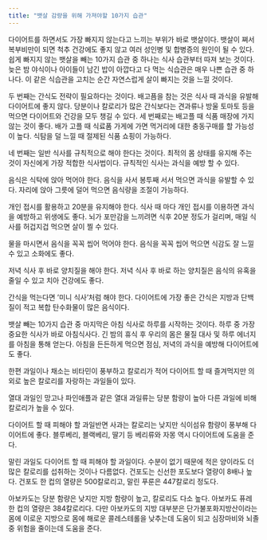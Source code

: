```yaml
---
title: "뱃살 감량을 위해 가져야할 10가지 습관"
---
```

다이어트를 하면서도 가장 빠지지 않는다고 느끼는 부위가 바로 뱃살이다. 뱃살이 쪄서 복부비만이 되면 척추 건강에도 좋지 않고 여러 성인병 및 합병증의 원인이 될 수 있다.
쉽게 빠지지 않는 뱃살을 빼는 10가지 습관 중 하나는 식사 습관부터 따져 보는 것이다. 늦은 밤 야식이나 아이들이 남긴 밥이 아깝다고 다 먹는 식습관은 매우 나쁜 습관 중 하나다. 
이 같은 식습관을 고치는 순간 자연스럽게 살이 빠지는 것을 느낄 것이다.

두 번째는 간식도 전략이 필요하다는 것이다. 배고픔을 참는 것은 식사 때 과식을 유발해 다이어트에 좋지 않다. 당분이나 칼로리가 많은 간식보다는 견과류나 방울 토마토 등을 먹으면 다이어트와 건강을 모두 챙길 수 있다.
세 번째로는 배고플 때 식품 매장에 가지 않는 것이 좋다. 배가 고플 때 식료품 가게에 가면 먹거리에 대한 충동구매를 할 가능성이 높다. 식탐을 덜 느낄 때 절제된 식품 쇼핑이 가능하다.

네 번째는 일반 식사를 규칙적으로 해야 한다는 것이다. 최적의 몸 상태를 유지해 주는 것이 자신에게 가장 적합한 식사법이다. 규칙적인 식사는 과식을 예방 할 수 있다.

음식은 식탁에 앉아 먹어야 한다. 음식을 사서 봉투째 서서 먹으면 과식을 유발할 수 있다. 자리에 앉아 그릇에 덜어 먹으면 음식량을 조절이 가능하다.

개인 접시를 활용하고 20분을 유지해야 한다. 식사 때 마다 개인 접시를 이용하면 과식을 예방하고 위생에도 좋다. 뇌가 포만감을 느끼려면 식후 20분 정도가 걸리며, 매일 식사를 허겁지겁 먹으면 살이 찔 수 있다.

물을 마시면서 음식을 꼭꼭 씹어 먹어야 한다. 음식을 꼭꼭 씹어 먹으면 식감도 잘 느낄 수 있고 소화에도 좋다.

저녁 식사 후 바로 양치질을 해야 한다. 저녁 식사 후 바로 하는 양치질은 음식의 유혹을 줄일 수 있고 치아 건강에도 좋다.

간식을 먹는다면 ’미니 식사’처럼 해야 한다. 다이어트에 가장 좋은 간식은 지방과 단백질이 적고 복합 탄수화물이 많은 음식이다.

뱃살 빼는 10가지 습관 중 마지막은 아침 식사로 하루를 시작하는 것이다. 하루 중 가장 중요한 식사가 바로 아침식사다. 긴 밤의 휴식 후 우리의 몸은 물질 대사 및 하루 에너지를 아침을 통해 얻는다. 아침을 든든하게 먹으면 점심, 저녁의 과식을 예방해 다이어트에도 좋다.

한편 과일이나 채소는 비타민이 풍부하고 칼로리가 적어 다이어트 할 때 즐겨먹지만 의외로 높은 칼로리를 자랑하는 과일들이 있다.

열대 과일인 망고나 파인애플과 같은 열대 과일류는 당분 함량이 높아 다른 과일에 비해 칼로리가 높을 수 있다.

다이어트 할 때 피해야 할 과일반면 사과는 칼로리는 낮지만 식이섬유 함량이 풍부해 다이어트에 좋다. 블루베리, 블랙베리, 딸기 등 베리류와 자몽 역시 다이어트에 도움을 준다.

말린 과일도 다이어트 할 때 피해야 할 과일이다. 수분이 없기 때문에 적은 양이라도 더 많은 칼로리를 섭취하는 것이나 다름없다. 건포도는 신선한 포도보다 열량이 8배나 높다. 건포도 한 컵의 열량은 500칼로리고, 말린 푸룬은 447칼로리 정도다.

아보카도는 당분 함량은 낮지만 지방 함량이 높고, 칼로리도 다소 높다. 아보카도 퓨레 한 컵의 열량은 384칼로리다. 다만 아보카도의 지방 대부분은 단가불포화지방산이라는 몸에 이로운 지방으로 몸에 해로운 콜레스테롤을 낮추는데 도움이 되고 심장마비와 뇌졸중 위험을 줄이는데 도움을 준다.